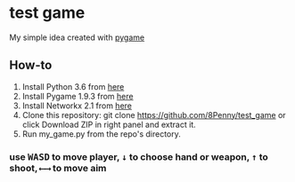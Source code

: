 # test game
My simple idea created with [pygame](https://www.pygame.org/)
## How-to
1. Install Python 3.6 from [here](https://www.python.org/downloads/)
2. Install Pygame 1.9.3 from [here](http://www.pygame.org/download.shtml)
3. Install Networkx 2.1 from [here](https://networkx.github.io/documentation/stable/install.html)
4. Clone this repository: git clone https://github.com/8Penny/test_game or click Download ZIP in right panel and extract it.
5. Run my_game.py from the repo's directory.
### use <kbd>W</kbd><kbd>A</kbd><kbd>S</kbd><kbd>D</kbd> to move player, <kbd>↓</kbd> to choose hand or weapon, <kbd>↑</kbd> to shoot, <kbd>⟵</kbd><kbd>⟶</kbd> to move aim

